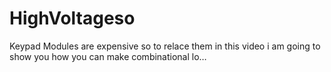 # HighVoltageso
Keypad Modules are expensive so to relace them in this video i am going to show you how you can make combinational lo…
